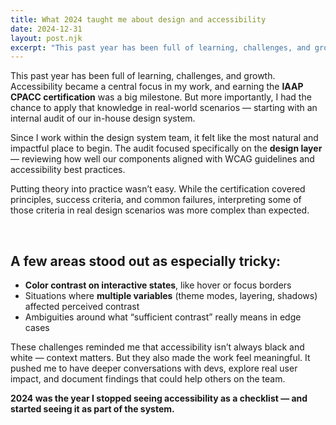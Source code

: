 ```yaml
---
title: What 2024 taught me about design and accessibility
date: 2024-12-31
layout: post.njk
excerpt: "This past year has been full of learning, challenges, and growth. Accessibility became a central focus in my work, and earning the IAAP CPACC certification was a big milestone."
---
```


This past year has been full of learning, challenges, and growth. Accessibility became a central focus in my work, and earning the **IAAP CPACC certification** was a big milestone. But more importantly, I had the chance to apply that knowledge in real-world scenarios — starting with an internal audit of our in-house design system.

Since I work within the design system team, it felt like the most natural and impactful place to begin. The audit focused specifically on the **design layer** — reviewing how well our components aligned with WCAG guidelines and accessibility best practices.

Putting theory into practice wasn’t easy. While the certification covered principles, success criteria, and common failures, interpreting some of those criteria in real design scenarios was more complex than expected.

<br>

## A few areas stood out as especially tricky:

- **Color contrast on interactive states**, like hover or focus borders
- Situations where **multiple variables** (theme modes, layering, shadows) affected perceived contrast
- Ambiguities around what “sufficient contrast” really means in edge cases

These challenges reminded me that accessibility isn’t always black and white — context matters. But they also made the work feel meaningful. It pushed me to have deeper conversations with devs, explore real user impact, and document findings that could help others on the team.

**2024 was the year I stopped seeing accessibility as a checklist — and started seeing it as part of the system.**
